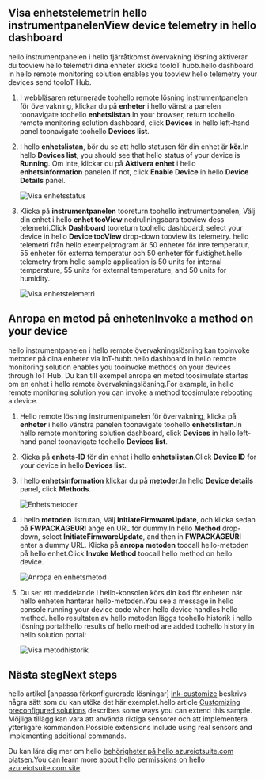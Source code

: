 ## <a name="view-device-telemetry-in-hello-dashboard"></a><span data-ttu-id="c8098-101">Visa enhetstelemetrin hello instrumentpanelen</span><span class="sxs-lookup"><span data-stu-id="c8098-101">View device telemetry in hello dashboard</span></span>
<span data-ttu-id="c8098-102">hello instrumentpanelen i hello fjärråtkomst övervakning lösning aktiverar du tooview hello telemetri dina enheter skicka tooIoT hubb.</span><span class="sxs-lookup"><span data-stu-id="c8098-102">hello dashboard in hello remote monitoring solution enables you tooview hello telemetry your devices send tooIoT Hub.</span></span>

1. <span data-ttu-id="c8098-103">I webbläsaren returnerade toohello remote lösning instrumentpanelen för övervakning, klickar du på **enheter** i hello vänstra panelen toonavigate toohello **enhetslistan**.</span><span class="sxs-lookup"><span data-stu-id="c8098-103">In your browser, return toohello remote monitoring solution dashboard, click **Devices** in hello left-hand panel toonavigate toohello **Devices list**.</span></span>
2. <span data-ttu-id="c8098-104">I hello **enhetslistan**, bör du se att hello statusen för din enhet är **kör**.</span><span class="sxs-lookup"><span data-stu-id="c8098-104">In hello **Devices list**, you should see that hello status of your device is **Running**.</span></span> <span data-ttu-id="c8098-105">Om inte, klickar du på **Aktivera enhet** i hello **enhetsinformation** panelen.</span><span class="sxs-lookup"><span data-stu-id="c8098-105">If not, click **Enable Device** in hello **Device Details** panel.</span></span>
   
    ![Visa enhetsstatus][18]
3. <span data-ttu-id="c8098-107">Klicka på **instrumentpanelen** tooreturn toohello instrumentpanelen, Välj din enhet i hello **enhet tooView** nedrullningsbara tooview dess telemetri.</span><span class="sxs-lookup"><span data-stu-id="c8098-107">Click **Dashboard** tooreturn toohello dashboard, select your device in hello **Device tooView** drop-down tooview its telemetry.</span></span> <span data-ttu-id="c8098-108">hello telemetri från hello exempelprogram är 50 enheter för inre temperatur, 55 enheter för externa temperatur och 50 enheter för fuktighet.</span><span class="sxs-lookup"><span data-stu-id="c8098-108">hello telemetry from hello sample application is 50 units for internal temperature, 55 units for external temperature, and 50 units for humidity.</span></span>
   
    ![Visa enhetstelemetri][img-telemetry]

## <a name="invoke-a-method-on-your-device"></a><span data-ttu-id="c8098-110">Anropa en metod på enheten</span><span class="sxs-lookup"><span data-stu-id="c8098-110">Invoke a method on your device</span></span>
<span data-ttu-id="c8098-111">hello instrumentpanelen i hello remote övervakningslösning kan tooinvoke metoder på dina enheter via IoT-hubb.</span><span class="sxs-lookup"><span data-stu-id="c8098-111">hello dashboard in hello remote monitoring solution enables you tooinvoke methods on your devices through IoT Hub.</span></span> <span data-ttu-id="c8098-112">Du kan till exempel anropa en metod toosimulate startas om en enhet i hello remote övervakningslösning.</span><span class="sxs-lookup"><span data-stu-id="c8098-112">For example, in hello remote monitoring solution you can invoke a method toosimulate rebooting a device.</span></span>

1. <span data-ttu-id="c8098-113">Hello remote lösning instrumentpanelen för övervakning, klicka på **enheter** i hello vänstra panelen toonavigate toohello **enhetslistan**.</span><span class="sxs-lookup"><span data-stu-id="c8098-113">In hello remote monitoring solution dashboard, click **Devices** in hello left-hand panel toonavigate toohello **Devices list**.</span></span>
2. <span data-ttu-id="c8098-114">Klicka på **enhets-ID** för din enhet i hello **enhetslistan**.</span><span class="sxs-lookup"><span data-stu-id="c8098-114">Click **Device ID** for your device in hello **Devices list**.</span></span>
3. <span data-ttu-id="c8098-115">I hello **enhetsinformation** klickar du på **metoder**.</span><span class="sxs-lookup"><span data-stu-id="c8098-115">In hello **Device details** panel, click **Methods**.</span></span>
   
    ![Enhetsmetoder][13]
4. <span data-ttu-id="c8098-117">I hello **metoden** listrutan, Välj **InitiateFirmwareUpdate**, och klicka sedan på **FWPACKAGEURI** ange en URL för dummy.</span><span class="sxs-lookup"><span data-stu-id="c8098-117">In hello **Method** drop-down, select **InitiateFirmwareUpdate**, and then in **FWPACKAGEURI** enter a dummy URL.</span></span> <span data-ttu-id="c8098-118">Klicka på **anropa metoden** toocall hello-metoden på hello enhet.</span><span class="sxs-lookup"><span data-stu-id="c8098-118">Click **Invoke Method** toocall hello method on hello device.</span></span>
   
    ![Anropa en enhetsmetod][14]
   

5. <span data-ttu-id="c8098-120">Du ser ett meddelande i hello-konsolen körs din kod för enheten när hello enheten hanterar hello-metoden.</span><span class="sxs-lookup"><span data-stu-id="c8098-120">You see a message in hello console running your device code when hello device handles hello method.</span></span> <span data-ttu-id="c8098-121">hello resultaten av hello metoden läggs toohello historik i hello lösning portal:</span><span class="sxs-lookup"><span data-stu-id="c8098-121">hello results of hello method are added toohello history in hello solution portal:</span></span>

    ![Visa metodhistorik][img-method-history]

## <a name="next-steps"></a><span data-ttu-id="c8098-123">Nästa steg</span><span class="sxs-lookup"><span data-stu-id="c8098-123">Next steps</span></span>
<span data-ttu-id="c8098-124">hello artikel [anpassa förkonfigurerade lösningar] [ lnk-customize] beskrivs några sätt som du kan utöka det här exemplet.</span><span class="sxs-lookup"><span data-stu-id="c8098-124">hello article [Customizing preconfigured solutions][lnk-customize] describes some ways you can extend this sample.</span></span> <span data-ttu-id="c8098-125">Möjliga tillägg kan vara att använda riktiga sensorer och att implementera ytterligare kommandon.</span><span class="sxs-lookup"><span data-stu-id="c8098-125">Possible extensions include using real sensors and implementing additional commands.</span></span>

<span data-ttu-id="c8098-126">Du kan lära dig mer om hello [behörigheter på hello azureiotsuite.com platsen][lnk-permissions].</span><span class="sxs-lookup"><span data-stu-id="c8098-126">You can learn more about hello [permissions on hello azureiotsuite.com site][lnk-permissions].</span></span>

[13]: ./media/iot-suite-visualize-connecting/suite4.png
[14]: ./media/iot-suite-visualize-connecting/suite7-1.png
[18]: ./media/iot-suite-visualize-connecting/suite10.png
[img-telemetry]: ./media/iot-suite-visualize-connecting/telemetry.png
[img-method-history]: ./media/iot-suite-visualize-connecting/history.png
[lnk-customize]: ../articles/iot-suite/iot-suite-guidance-on-customizing-preconfigured-solutions.md
[lnk-permissions]: ../articles/iot-suite/iot-suite-permissions.md
